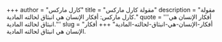 +++
author = "كارل ماركس"
title = "مقولة كارل ماركس"
description = "مقولة كارل ماركس: أفكار الإنسان هي انبثاق لحالته المادية."
quote = '''أفكار الإنسان هي انبثاق لحالته المادية.''' 
slug = "أفكار-الإنسان-هي-انبثاق-لحالته-المادية"
+++
أفكار الإنسان هي انبثاق لحالته المادية.
